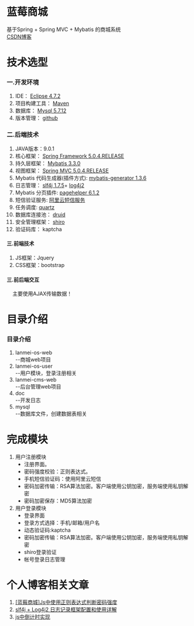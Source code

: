 <h1>蓝莓商城</h1>
基于Spring + Spring MVC + Mybatis 的商城系统

<br>
	<a href="http://blog.csdn.net/u011676300/">
			CSDN博客
	</a>
<br>


<h1>技术选型</h1>

<h3>一.开发环境</h4>
<ol>
	<li>
		IDE：
		<a href="https://www.eclipse.org/downloads/eclipse-packages/">
		    Eclipse 4.7.2
		</a>		
	</li>
	<li>
		项目构建工具：
		<a href="https://maven.apache.org/">
			Maven
		</a>
	</li>
	<li>
		数据库：
		<a href="https://www.mysql.com/">
			Mysql 5.7.12
		</a>
	</li>
	<li>
		版本管理：
		<a href="https://github.com/">
			github
		</a>
	</li>
</ol>


<h3>二.后端技术</h4>
<ol>
	<li>
		JAVA版本：9.0.1	
	</li>
	<li>
		核心框架：
		<a href="https://projects.spring.io/spring-framework/">	
			Spring Framework 5.0.4.RELEASE
		</a>
	</li>
	<li>
		持久层框架：
		<a href="http://www.mybatis.org/mybatis-3/">	
			Mybatis 3.3.0
		</a>
	</li>
	<li>
		视图框架：
		<a href="https://projects.spring.io/spring-framework/">	
			Spring MVC 5.0.4.RELEASE
		</a>
	</li>
	<li>
		Mybatis 代码生成器(插件方式):
		<a href="http://www.mybatis.org/generator/">	
			mybatis-generator 1.3.6
		</a>
	</li>
	<li>
		日志管理：
		<a href="https://www.slf4j.org/">slf4j 1.7.5</a>+
		<a href="https://logging.apache.org/log4j/2.x/manual/configuration.html/">log4j2
		</a>
	</li>
	<li>
		Mybatis 分页插件: 
		<a href="https://github.com/pagehelper/Mybatis-PageHelper/blob/master/README_zh.md">
			pagehelper 6.1.2
		</a>
	</li>
	<li>
		短信验证服务: 
		<a href="https://www.aliyun.com/product/sms?spm=5176.8195934.765261.387.5c464183yLVTAN">
			阿里云短信服务
		</a>
	</li>
	<li>
		任务调度: 
		<a href="http://www.quartz-scheduler.org/">
			quartz
		</a>
	</li>
	<li>
		数据库连接池：
		<a href="http://druid.io/">
			druid
		</a>
	</li>
	<li>
		安全管理框架：
		<a href="http://shiro.apache.org/">
			shiro
		</a>
	</li>
	<li>
		验证码库：
		<a >
			kaptcha
		</a>
	</li>
</ol>

<h4>三.前端技术</h4>

<ol>
	<li>
		JS框架：Jquery	
	</li>
	<li>
		CSS框架：bootstrap
	</li>
</ol>	

<h4>三.前后端交互</h4>
&nbsp&nbsp&nbsp&nbsp主要使用AJAX传输数据！

<h1>目录介绍</h1>
<h3>目录介绍</h3>
<ol>
	<li>lanmei-os-web</li>--商城web项目
	<li>lanmei-os-user</li>--用户模块，登录注册相关
	<li>lanmei-cms-web</li>--后台管理web项目
	<li>doc</li>--开发日志			
	<li>mysql</li>--数据库文件，创建数据表相关
</ol>
<h1>完成模块</h1>
<ol>
	<li>
		用户注册模块
		<ul type="disc">
			<li>注册界面。</li>
			<li>密码强度校验：正则表达式。</li>
			<li>手机短信验证码：使用阿里云短信</li>
			<li>密码加密传输：RSA算法加密。客户端使用公钥加密，服务端使用私钥解密</li>
			<li>密码加密保存：MD5算法加密</li>
		</ul>
	</li>
	<li>
		用户登录模块
		<ul type="disc">
			<li>登录界面</li>
			<li>登录方式选择：手机/邮箱/用户名</li>
			<li>动态验证码:kaptcha</li>			
			<li>密码加密传输：RSA算法加密。客户端使用公钥加密，服务端使用私钥解密</li>
			<li>shiro登录验证</li>
			<li>帐号登录日志管理</li>
		</ul>
	</li>
</ol>
<h1>个人博客相关文章</h1>
<ol>
	<li>
		<a  href="https://blog.csdn.net/u011676300/article/details/79946220">[蓝莓商城]Js中使用正则表达式判断密码强度</a>
	</li>
	<li>
		<a  href="https://blog.csdn.net/u011676300/article/details/79855398">slf4j + Log4j2 日志记录框架配置和使用详解</a>
	</li>
	<li>
		<a  href="https://blog.csdn.net/u011676300/article/details/79950339">js中倒计时实现</a>
	</li>
</ol>

